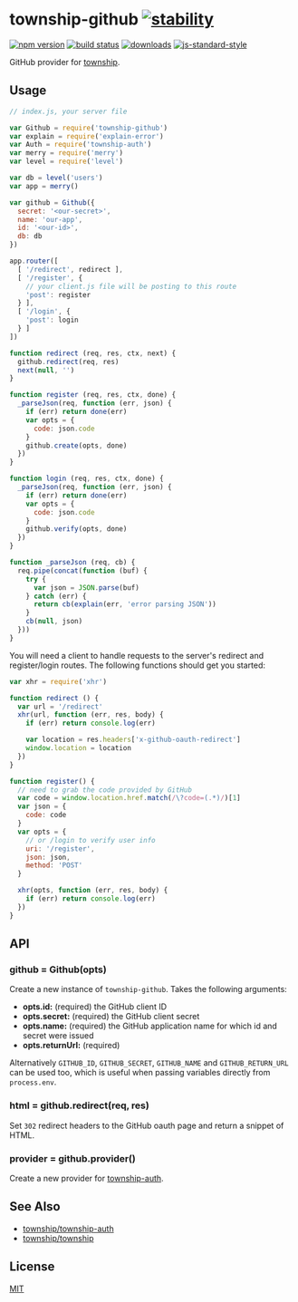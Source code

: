 # township-github [![stability][0]][1]
[![npm version][2]][3] [![build status][4]][5]
[![downloads][8]][9] [![js-standard-style][10]][11]

GitHub provider for [township][township].

## Usage
```js
// index.js, your server file

var Github = require('township-github')
var explain = require('explain-error')
var Auth = require('township-auth')
var merry = require('merry')
var level = require('level')

var db = level('users')
var app = merry()

var github = Github({
  secret: '<our-secret>',
  name: 'our-app',
  id: '<our-id>',
  db: db
})

app.router([
  [ '/redirect', redirect ],
  [ '/register', {
    // your client.js file will be posting to this route 
    'post': register 
  } ],
  [ '/login', {
    'post': login
  } ]
])

function redirect (req, res, ctx, next) {
  github.redirect(req, res)
  next(null, '')
}

function register (req, res, ctx, done) {
  _parseJson(req, function (err, json) {
    if (err) return done(err)
    var opts = {
      code: json.code
    }
    github.create(opts, done)
  })
}

function login (req, res, ctx, done) {
  _parseJson(req, function (err, json) {
    if (err) return done(err)
    var opts = {
      code: json.code
    }
    github.verify(opts, done)
  })
}

function _parseJson (req, cb) {
  req.pipe(concat(function (buf) {
    try {
      var json = JSON.parse(buf)
    } catch (err) {
      return cb(explain(err, 'error parsing JSON'))
    }
    cb(null, json)
  }))
}
```

You will need a client to handle requests to the server's redirect and register/login routes. The following functions should get you started:

```js
var xhr = require('xhr')

function redirect () {
  var url = '/redirect'
  xhr(url, function (err, res, body) {
    if (err) return console.log(err)

    var location = res.headers['x-github-oauth-redirect']
    window.location = location
  })
}

function register() {
  // need to grab the code provided by GitHub
  var code = window.location.href.match(/\?code=(.*)/)[1]
  var json = {
    code: code
  }
  var opts = {
    // or /login to verify user info
    uri: '/register',
    json: json,
    method: 'POST'
  }

  xhr(opts, function (err, res, body) {
    if (err) return console.log(err)
  })
}

```

## API
### github = Github(opts)
Create a new instance of `township-github`. Takes the following arguments:
- __opts.id:__ (required) the GitHub client ID
- __opts.secret:__ (required) the GitHub client secret
- __opts.name:__ (required) the GitHub application name for which id and secret
  were issued
- __opts.returnUrl:__ (required)

Alternatively `GITHUB_ID`, `GITHUB_SECRET`, `GITHUB_NAME` and
`GITHUB_RETURN_URL` can be used too, which is useful when passing variables
directly from `process.env`.

### html = github.redirect(req, res)
Set `302` redirect headers to the GitHub oauth page and return a snippet of
HTML.

### provider = github.provider()
Create a new provider for [township-auth][auth].

## See Also
- [township/township-auth][auth]
- [township/township][township]

## License
[MIT](https://tldrlegal.com/license/mit-license)

[0]: https://img.shields.io/badge/stability-experimental-orange.svg?style=flat-square
[1]: https://nodejs.org/api/documentation.html#documentation_stability_index
[2]: https://img.shields.io/npm/v/township-github.svg?style=flat-square
[3]: https://npmjs.org/package/township-github
[4]: https://img.shields.io/travis/lrlna/township-github/master.svg?style=flat-square
[5]: https://travis-ci.org/lrlna/township-github
[6]: https://img.shields.io/codecov/c/github/lrlna/township-github/master.svg?style=flat-square
[7]: https://codecov.io/github/lrlna/township-github
[8]: http://img.shields.io/npm/dm/township-github.svg?style=flat-square
[9]: https://npmjs.org/package/township-github
[10]: https://img.shields.io/badge/code%20style-standard-brightgreen.svg?style=flat-square
[11]: https://github.com/feross/standard
[auth]: https://github.com/township/township-auth
[township]: https://github.com/township/township
